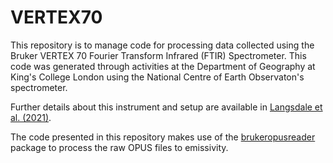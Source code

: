 # VERTEX70
This repository is to manage code for processing data collected using the Bruker VERTEX 70 Fourier Transform Infrared (FTIR) Spectrometer. This code was generated through activities at the Department of Geography at King's College London using the National Centre of Earth Observaton's spectrometer.

Further details about this instrument and setup are available in [Langsdale et al. (2021)](https://www.mdpi.com/2072-4292/13/1/102).

The code presented in this repository makes use of the [brukeropusreader](https://github.com/qedsoftware/brukeropusreader) package to process the raw OPUS files to emissivity.
